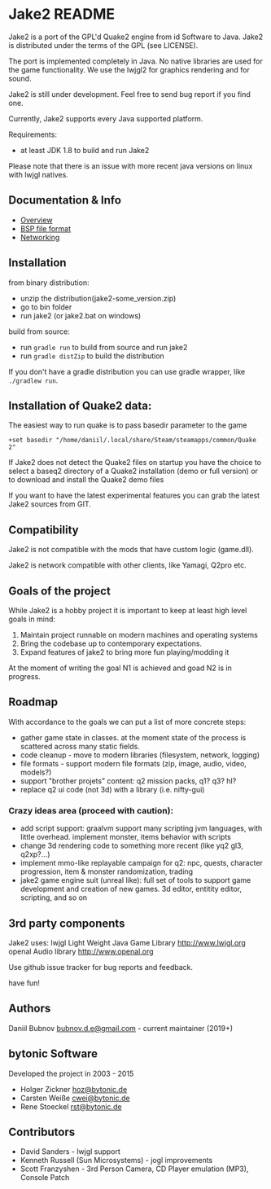Jake2 README
============

Jake2 is a port of the GPL'd Quake2 engine from id Software to Java. Jake2 is
distributed under the terms of the GPL (see LICENSE).

The port is implemented completely in Java. No native libraries are used for the
game functionality. We use the lwjgl2 for graphics rendering and for sound.

Jake2 is still under development. Feel free to send bug report if you find one.

Currently, Jake2 supports every Java supported platform.

Requirements:

 * at least JDK 1.8 to build and run Jake2

Please note that there is an issue with more recent java versions on linux with lwjgl natives.


Documentation & Info
--------------------
 * [Overview](info/Overview.md)
 * [BSP file format](info/BSP.md)
 * [Networking](info/Networking.md)

Installation
------------

from binary distribution:

- unzip the distribution(jake2-some_version.zip)
- go to bin folder
- run jake2 (or jake2.bat on windows)

build from source:

- run `gradle run` to build from source and run jake2
- run `gradle distZip` to build the distribution

If you don't have a gradle distribution you can use gradle wrapper, like `./gradlew run`.

Installation of Quake2 data:
----------------------------

The easiest way to run quake is to pass basedir parameter to the game

`+set basedir "/home/daniil/.local/share/Steam/steamapps/common/Quake 2"`

If Jake2 does not detect the Quake2 files on startup you have the choice
to select a baseq2 directory of a Quake2 installation (demo or full version)
or to download and install the Quake2 demo files

If you want to have the latest experimental features you can grab the latest
Jake2 sources from GIT.

Compatibility
-------------

Jake2 is not compatible with the mods that have custom logic (game.dll).

Jake2 is network compatible with other clients, like Yamagi, Q2pro etc.

Goals of the project
--------------------

While Jake2 is a hobby project it is important to keep at least high level goals in mind:

  1. Maintain project runnable on modern machines and operating systems
  2. Bring the codebase up to contemporary expectations.
  3. Expand features of jake2 to bring more fun playing/modding it

At the moment of writing the goal N1 is achieved and goad N2 is in progress.

Roadmap
-------

With accordance to the goals we can put a list of more concrete steps:

  * gather game state in classes. at the moment state of the process is scattered across many static fields.
  * code cleanup - move to modern libraries (filesystem, network, logging)
  * file formats - support modern file formats (zip, image, audio, video, models?)
  * support "brother projets" content: q2 mission packs, q1? q3? hl?
  * replace q2 ui code (not 3d) with a library (i.e. nifty-gui)

### Crazy ideas area (proceed with caution):

  * add script support: graalvm support many scripting jvm languages, with little overhead. implement monster, items behavior with scripts
  * change 3d rendering code to something more recent (like yq2 gl3, q2xp?...)
  * implement mmo-like replayable campaign for q2:
 npc, quests, character progression, item & monster randomization, trading
  * jake2 game engine suit (unreal like):
full set of tools to support game development and creation of new games.
3d editor, entitity editor, scripting, and so on

3rd party components
--------------------

Jake2 uses:
lwjgl    Light Weight Java Game Library http://www.lwjgl.org
openal   Audio library                  http://www.openal.org

Use github issue tracker for bug reports and feedback.

have fun!

Authors
-------
Daniil Bubnov <bubnov.d.e@gmail.com> - current maintainer (2019+)

## bytonic Software
Developed the project in 2003 - 2015
 * Holger Zickner <hoz@bytonic.de>
 * Carsten Weiße <cwei@bytonic.de>
 * Rene Stoeckel  <rst@bytonic.de>

## Contributors

 * David Sanders - lwjgl support
 * Kenneth Russell	(Sun Microsystems) - jogl improvements
 * Scott Franzyshen	- 3rd Person Camera, CD Player emulation (MP3), Console Patch
